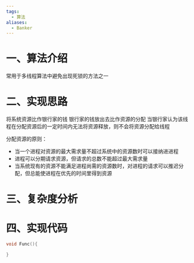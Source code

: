 ```yaml
---
tags:
  - 算法
aliases:
  - Banker
---
```


# 一、算法介绍
常用于多线程算法中避免出现死锁的方法之一

# 二、实现思路
将系统资源比作银行家的钱
银行家的钱放出去比作资源的分配
当银行家认为该线程在分配资源后的一定时间内无法将资源释放，则不会将资源分配给线程

分配资源的原则：
- 当一个进程对资源的最大需求量不超过系统中的资源数时可以接纳进进程
- 进程可以分期请求资源，但请求的总数不能超过最大需求量
- 当系统现有的资源不能满足进程尚需的资源数时，对进程的请求可以推迟分配，但总能使进程在优先的时间里得到资源

# 三、复杂度分析


# 四、实现代码

```c++
void Func(){

}

```

